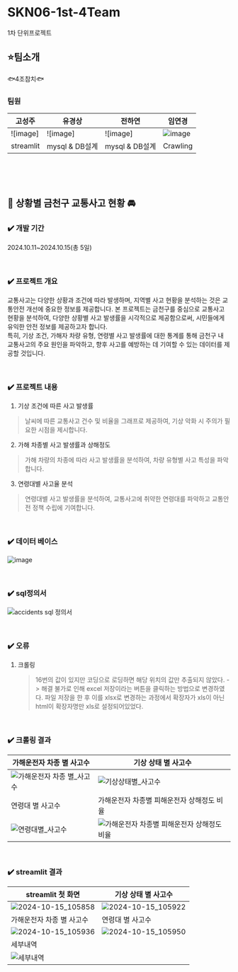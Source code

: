 # SKN06-1st-4Team
1차 단위프로젝트

## ⭐️팀소개
🐟4조참치🐟
</br>

### 팀원
| 고성주 | 유경상 | 전하연 | 임연경 |
|--|--|--|--|
| ![image] | ![image] | ![image] | ![image](https://search.pstatic.net/common/?src=http%3A%2F%2Fshop1.phinf.naver.net%2F20231126_131%2F17009690877927nnma_JPEG%2F50690122043041166_282999731.jpg&type=sc960_832) |
| streamlit | mysql & DB설계 | mysql & DB설계 | Crawling |

</br></br></br>
## 🚨 상황별 금천구 교통사고 현황 🚘

### ✔️ 개발 기간
2024.10.11~2024.10.15(총 5일)

</br>

### ✔️ 프로젝트 개요


교통사고는 다양한 상황과 조건에 따라 발생하며, 지역별 사고 현황을 분석하는 것은 교통안전 개선에 중요한 정보를 제공합니다. 본 프로젝트는 금천구를 중심으로 교통사고 현황을 분석하여, 다양한 상황별 사고 발생률을 시각적으로 제공함으로써, 시민들에게 유익한 안전 정보를 제공하고자 합니다.
</br>
특히, 기상 조건, 가해자 차량 유형, 연령별 사고 발생률에 대한 통계를 통해 금천구 내 교통사고의 주요 원인을 파악하고, 향후 사고를 예방하는 데 기여할 수 있는 데이터를 제공할 것입니다.

</br>

### ✔️ 프로젝트 내용
1. 기상 조건에 따른 사고 발생률

> 날씨에 따른 교통사고 건수 및 비율을 그래프로 제공하여, 기상 악화 시 주의가 필요한 시점을 제시합니다.

2. 가해 차종별 사고 발생률과 상해정도
> 가해 차량의 차종에 따라 사고 발생률을 분석하여, 차량 유형별 사고 특성을 파악합니다.

3. 연령대별 사고율 분석
> 연령대별 사고 발생률을 분석하여, 교통사고에 취약한 연령대를 파악하고 교통안전 정책 수립에 기여합니다.

</br>

### ✔️ 데이터 베이스


![image](https://github.com/user-attachments/assets/53a8ec90-3828-4c40-837e-cfb0f9d2425e)

</br>

### ✔️ sql정의서


![accidents sql 정의서](https://github.com/user-attachments/assets/8db329ba-f2af-4f0e-b16e-e571e3092b04)

</br>

### ✔️ 오류

1. 크롤링
   > 16번의 값이 있지만 코딩으로 로딩하면 해당 위치의 값만 추출되지 않았다.
   > -> 해결 불가로 인해 excel 저장이라는 버튼을 클릭하는 방법으로 변경하였다.
   > 파일 저장을 한 후 이를 xlsx로 변경하는 과정에서 확장자가 xls이 아닌 html이 확장자명만 xls로 설정되어있었다.
 
</br>

### ✔️ 크롤링 결과

| 가해운전자 차종 별 사고수 | 기상 상태 별 사고수 | 
|--|--|
| ![가해운전자 차종 별_사고수](https://github.com/user-attachments/assets/63ec36c2-2438-4761-b8bb-5d59a636ee8e) | ![기상상태별_사고수](https://github.com/user-attachments/assets/4a8ff576-3274-4c75-990e-6b9a0736c77a)|
| 연령대 별 사고수 |  가해운전자 차종별 피해운전자 상해정도 비율 |
| ![연령대별_사고수](https://github.com/user-attachments/assets/dd265a0c-80f2-4e55-b058-6737f4a7bc38) | ![가해운전자 차종별 피해운전자 상해정도 비율](https://github.com/user-attachments/assets/83e38013-6cac-4f53-be3f-0dc603c5ab64)|


</br>

### ✔️ streamlit 결과

| streamlit 첫 화면 | 기상 상태 별 사고수 | 
|--|--|
| ![2024-10-15_105858](https://github.com/user-attachments/assets/5f2a9cd8-00e6-43c7-afdc-040444db58ab) | ![2024-10-15_105922](https://github.com/user-attachments/assets/35d3a88e-ad2d-4222-a337-9482b03da31c)|
| 가해운전자 차종 별 사고수 | 연령대 별 사고수 |
| ![2024-10-15_105936](https://github.com/user-attachments/assets/aac4e5dc-e165-4c84-90b2-62b84b751777) | ![2024-10-15_105950](https://github.com/user-attachments/assets/eae2be1b-dfbd-4071-8855-02580ca15da6) |
| 세부내역 
| ![세부내역](https://github.com/user-attachments/assets/3dbd8b7e-90de-4076-aee1-a8941f325ab2) 

